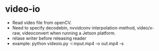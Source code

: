 # video-io
   * Read video file from openCV.
   * Need to specify decodebin, nvvidconv interpolation-method, video/x-raw, videoconvert when running a Jetson platform.
   * relase writer before releasing reader
   * example: python videoio.py -i input.mp4 -o out.mp4 -s
